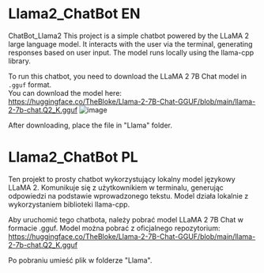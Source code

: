 # Llama2_ChatBot EN

ChatBot_Llama2
This project is a simple chatbot powered by the LLaMA 2 large language model. It interacts with the user via the terminal, generating responses based on user input. The model runs locally using the llama-cpp library.

To run this chatbot, you need to download the LLaMA 2 7B Chat model in `.gguf` format.  
You can download the model here:  
https://huggingface.co/TheBloke/Llama-2-7B-Chat-GGUF/blob/main/llama-2-7b-chat.Q2_K.gguf
![image](https://github.com/user-attachments/assets/1dea8608-f11e-4bbc-b82b-cffc5ba72340)

After downloading, place the file in "Llama" folder.

# Llama2_ChatBot PL

Ten projekt to prosty chatbot wykorzystujący lokalny model językowy LLaMA 2. Komunikuje się z użytkownikiem w terminalu, generując odpowiedzi na podstawie wprowadzonego tekstu. Model działa lokalnie z wykorzystaniem biblioteki llama-cpp.

Aby uruchomić tego chatbota, należy pobrać model LLaMA 2 7B Chat w formacie .gguf.
Model można pobrać z oficjalnego repozytorium:
https://huggingface.co/TheBloke/Llama-2-7B-Chat-GGUF/blob/main/llama-2-7b-chat.Q2_K.gguf

Po pobraniu umieść plik w folderze "Llama".
